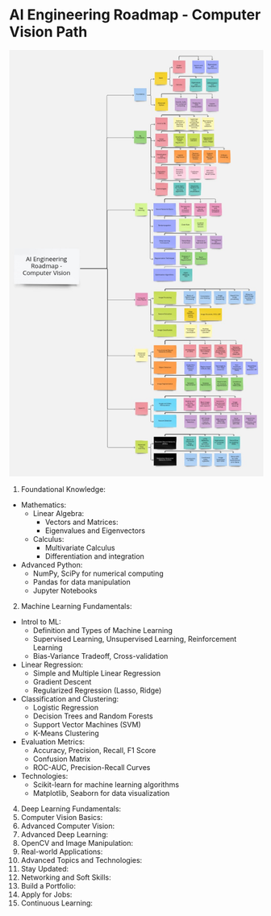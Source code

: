 # AI Engineering Roadmap - Computer Vision Path

![roadmao](ai-engineering.jpg)

1. Foundational Knowledge:
* Mathematics:
     * Linear Algebra:
          * Vectors and Matrices:
          * Eigenvalues and Eigenvectors
     * Calculus:
          * Multivariate Calculus
          * Differentiation and integration
* Advanced Python:
     * NumPy, SciPy for numerical computing
     * Pandas for data manipulation
     * Jupyter Notebooks

2. Machine Learning Fundamentals:
* Introl to ML:
    * Definition and Types of Machine Learning
    * Supervised Learning, Unsupervised Learning, Reinforcement Learning
    * Bias-Variance Tradeoff, Cross-validation
* Linear Regression:
    * Simple and Multiple Linear Regression
    * Gradient Descent
    * Regularized Regression (Lasso, Ridge)
* Classification and Clustering:
    * Logistic Regression
    * Decision Trees and Random Forests
    * Support Vector Machines (SVM)
    * K-Means Clustering
* Evaluation Metrics:
    * Accuracy, Precision, Recall, F1 Score
    * Confusion Matrix
    * ROC-AUC, Precision-Recall Curves
* Technologies:
    * Scikit-learn for machine learning algorithms
    * Matplotlib, Seaborn for data visualization
4. Deep Learning Fundamentals:
5. Computer Vision Basics:
6. Advanced Computer Vision:
7. Advanced Deep Learning:
8. OpenCV and Image Manipulation:
9. Real-world Applications:
10. Advanced Topics and Technologies:
11. Stay Updated:
12. Networking and Soft Skills:
13. Build a Portfolio:
14. Apply for Jobs:
15. Continuous Learning:

